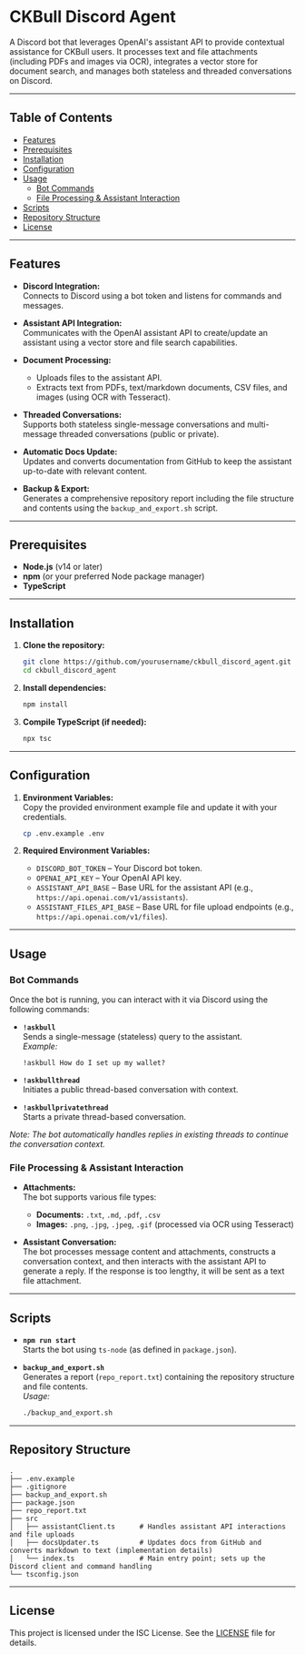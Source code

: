 # CKBull Discord Agent

A Discord bot that leverages OpenAI's assistant API to provide contextual assistance for CKBull users. It processes text and file attachments (including PDFs and images via OCR), integrates a vector store for document search, and manages both stateless and threaded conversations on Discord.

---

## Table of Contents

- [Features](#features)
- [Prerequisites](#prerequisites)
- [Installation](#installation)
- [Configuration](#configuration)
- [Usage](#usage)
  - [Bot Commands](#bot-commands)
  - [File Processing & Assistant Interaction](#file-processing--assistant-interaction)
- [Scripts](#scripts)
- [Repository Structure](#repository-structure)
- [License](#license)

---

## Features

- **Discord Integration:**  
  Connects to Discord using a bot token and listens for commands and messages.

- **Assistant API Integration:**  
  Communicates with the OpenAI assistant API to create/update an assistant using a vector store and file search capabilities.

- **Document Processing:**  
  - Uploads files to the assistant API.
  - Extracts text from PDFs, text/markdown documents, CSV files, and images (using OCR with Tesseract).

- **Threaded Conversations:**  
  Supports both stateless single-message conversations and multi-message threaded conversations (public or private).

- **Automatic Docs Update:**  
  Updates and converts documentation from GitHub to keep the assistant up-to-date with relevant content.

- **Backup & Export:**  
  Generates a comprehensive repository report including the file structure and contents using the `backup_and_export.sh` script.

---

## Prerequisites

- **Node.js** (v14 or later)
- **npm** (or your preferred Node package manager)
- **TypeScript**

---

## Installation

1. **Clone the repository:**

   ```bash
   git clone https://github.com/yourusername/ckbull_discord_agent.git
   cd ckbull_discord_agent
   ```

2. **Install dependencies:**

   ```bash
   npm install
   ```

3. **Compile TypeScript (if needed):**

   ```bash
   npx tsc
   ```

---

## Configuration

1. **Environment Variables:**  
   Copy the provided environment example file and update it with your credentials.

   ```bash
   cp .env.example .env
   ```

2. **Required Environment Variables:**

   - `DISCORD_BOT_TOKEN` – Your Discord bot token.
   - `OPENAI_API_KEY` – Your OpenAI API key.
   - `ASSISTANT_API_BASE` – Base URL for the assistant API (e.g., `https://api.openai.com/v1/assistants`).
   - `ASSISTANT_FILES_API_BASE` – Base URL for file upload endpoints (e.g., `https://api.openai.com/v1/files`).

---

## Usage

### Bot Commands

Once the bot is running, you can interact with it via Discord using the following commands:

- **`!askbull`**  
  Sends a single-message (stateless) query to the assistant.  
  _Example:_  
  ```text
  !askbull How do I set up my wallet?
  ```

- **`!askbullthread`**  
  Initiates a public thread-based conversation with context.

- **`!askbullprivatethread`**  
  Starts a private thread-based conversation.

*Note: The bot automatically handles replies in existing threads to continue the conversation context.*

### File Processing & Assistant Interaction

- **Attachments:**  
  The bot supports various file types:
  - **Documents:** `.txt`, `.md`, `.pdf`, `.csv`
  - **Images:** `.png`, `.jpg`, `.jpeg`, `.gif` (processed via OCR using Tesseract)

- **Assistant Conversation:**  
  The bot processes message content and attachments, constructs a conversation context, and then interacts with the assistant API to generate a reply. If the response is too lengthy, it will be sent as a text file attachment.

---

## Scripts

- **`npm run start`**  
  Starts the bot using `ts-node` (as defined in `package.json`).

- **`backup_and_export.sh`**  
  Generates a report (`repo_report.txt`) containing the repository structure and file contents.  
  _Usage:_  
  ```bash
  ./backup_and_export.sh
  ```

---

## Repository Structure

```
.
├── .env.example
├── .gitignore
├── backup_and_export.sh
├── package.json
├── repo_report.txt
├── src
│   ├── assistantClient.ts      # Handles assistant API interactions and file uploads
│   ├── docsUpdater.ts          # Updates docs from GitHub and converts markdown to text (implementation details)
│   └── index.ts                # Main entry point; sets up the Discord client and command handling
└── tsconfig.json
```

---

## License

This project is licensed under the ISC License. See the [LICENSE](LICENSE) file for details.